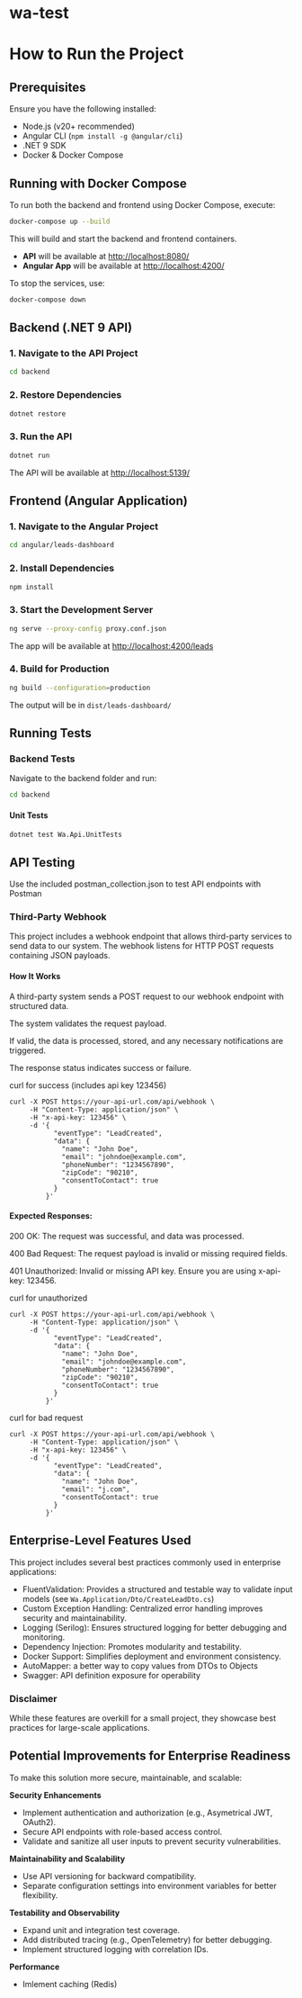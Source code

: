 # wa-test

# How to Run the Project

## Prerequisites

Ensure you have the following installed:

- Node.js (v20+ recommended)
- Angular CLI (`npm install -g @angular/cli`)
- .NET 9 SDK
- Docker & Docker Compose

## Running with Docker Compose

To run both the backend and frontend using Docker Compose, execute:

```sh
docker-compose up --build
```

This will build and start the backend and frontend containers.

- **API** will be available at [http://localhost:8080/](http://localhost:8080/)
- **Angular App** will be available at [http://localhost:4200/](http://localhost:4200/)

To stop the services, use:
```sh
docker-compose down
```

## Backend (.NET 9 API)

### 1. Navigate to the API Project
```sh
cd backend
```

### 2. Restore Dependencies
```sh
dotnet restore
```

### 3. Run the API
```sh
dotnet run
```
The API will be available at [http://localhost:5139/](http://localhost:5139/)

## Frontend (Angular Application)

### 1. Navigate to the Angular Project
```sh
cd angular/leads-dashboard
```

### 2. Install Dependencies
```sh
npm install
```

### 3. Start the Development Server
```sh
ng serve --proxy-config proxy.conf.json
```
The app will be available at [http://localhost:4200/leads](http://localhost:4200/leads)

### 4. Build for Production
```sh
ng build --configuration=production
```
The output will be in `dist/leads-dashboard/`


## Running Tests

### Backend Tests

Navigate to the backend folder and run:

```sh
cd backend
```

#### Unit Tests
```sh
dotnet test Wa.Api.UnitTests
```

## API Testing

Use the included postman_collection.json to test API endpoints with Postman


### Third-Party Webhook

This project includes a webhook endpoint that allows third-party services to send data to our system. The webhook listens for HTTP POST requests containing JSON payloads.

#### How It Works

A third-party system sends a POST request to our webhook endpoint with structured data.

The system validates the request payload.

If valid, the data is processed, stored, and any necessary notifications are triggered.

The response status indicates success or failure.

curl for success (includes api key 123456)
```
curl -X POST https://your-api-url.com/api/webhook \
     -H "Content-Type: application/json" \
     -H "x-api-key: 123456" \
     -d '{
           "eventType": "LeadCreated",
           "data": {
             "name": "John Doe",
             "email": "johndoe@example.com",
             "phoneNumber": "1234567890",
             "zipCode": "90210",
             "consentToContact": true
           }
         }'
```

#### Expected Responses:
200 OK: The request was successful, and data was processed.

400 Bad Request: The request payload is invalid or missing required fields.

401 Unauthorized: Invalid or missing API key. Ensure you are using x-api-key: 123456.

curl for unauthorized
```
curl -X POST https://your-api-url.com/api/webhook \
     -H "Content-Type: application/json" \
     -d '{
           "eventType": "LeadCreated",
           "data": {
             "name": "John Doe",
             "email": "johndoe@example.com",
             "phoneNumber": "1234567890",
             "zipCode": "90210",
             "consentToContact": true
           }
         }'
```

curl for bad request
```
curl -X POST https://your-api-url.com/api/webhook \
     -H "Content-Type: application/json" \
     -H "x-api-key: 123456" \
     -d '{
           "eventType": "LeadCreated",
           "data": {
             "name": "John Doe",
             "email": "j.com",
             "consentToContact": true
           }
         }'
```

## Enterprise-Level Features Used
This project includes several best practices commonly used in enterprise applications:

* FluentValidation: Provides a structured and testable way to validate input models (see `Wa.Application/Dto/CreateLeadDto.cs`) 
* Custom Exception Handling: Centralized error handling improves security and maintainability.
* Logging (Serilog): Ensures structured logging for better debugging and monitoring.
* Dependency Injection: Promotes modularity and testability.
* Docker Support: Simplifies deployment and environment consistency.
* AutoMapper: a better way to copy values from DTOs to Objects
* Swagger: API definition exposure for operability 

### Disclaimer

While these features are overkill for a small project, they showcase best practices for large-scale applications.

## Potential Improvements for Enterprise Readiness
To make this solution more secure, maintainable, and scalable:

**Security Enhancements**

* Implement authentication and authorization (e.g., Asymetrical JWT, OAuth2).
* Secure API endpoints with role-based access control.
* Validate and sanitize all user inputs to prevent security vulnerabilities.

**Maintainability and Scalability**

* Use API versioning for backward compatibility.
* Separate configuration settings into environment variables for better flexibility.

**Testability and Observability**

* Expand unit and integration test coverage.
* Add distributed tracing (e.g., OpenTelemetry) for better debugging.
* Implement structured logging with correlation IDs.

**Performance**
* Imlement caching (Redis)


